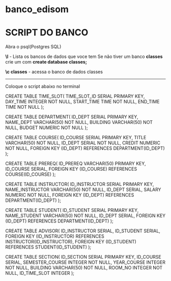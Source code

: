 # banco_edisom

# SCRIPT DO BANCO

Abra o psql(Postgres SQL)

**\l** - Lista os bancos de dados que voce tem
Se não tiver um banco __classes__ crie um com **create database classes;**

**\c classes** - acessa o banco de dados classes 

------------------------------------------------

Coloque o script abaixo no terminal

CREATE TABLE TIME_SLOT(
    TIME_SLOT_ID SERIAL PRIMARY KEY,
    DAY_TIME INTEGER NOT NULL,
    START_TIME TIME NOT NULL,
    END_TIME TIME NOT NULL
);

CREATE TABLE DEPARTMENT(
    ID_DEPT SERIAL PRIMARY KEY,
    NAME_DEPT VARCHAR(50) NOT NULL,
    BUILDING VARCHAR(50) NOT NULL,
    BUDGET NUMERIC NOT NULL
);

CREATE TABLE COURSE(
    ID_COURSE SERIAL PRIMARY KEY,
    TITLE VARCHAR(50) NOT NULL,
    ID_DEPT SERIAL NOT NULL,
    CREDIT NUMERIC NOT NULL,
    FOREIGN KEY (ID_DEPT) REFERENCES DEPARTMENT(ID_DEPT)
);

CREATE TABLE PREREQ(
    ID_PREREQ VARCHAR(50) PRIMARY KEY,
    ID_COURSE SERIAL,
    FOREIGN KEY (ID_COURSE) REFERENCES COURSE(ID_COURSE)
);

CREATE TABLE INSTRUCTOR(
    ID_INSTRUCTOR SERIAL PRIMARY KEY,
    NAME_INSTRUCTOR VARCHAR(50) NOT NULL,
    ID_DEPT SERIAL,
    SALARY NUMERIC NOT NULL,
    FOREIGN KEY (ID_DEPT) REFERENCES DEPARTMENT(ID_DEPT)
);

CREATE TABLE STUDENT(
    ID_STUDENT SERIAL PRIMARY KEY,
    NAME_STUDENT VARCHAR(50) NOT NULL,
    ID_DEPT SERIAL,
    FOREIGN KEY (ID_DEPT) REFERENCES DEPARTMENT(ID_DEPT)
);

CREATE TABLE ADVISOR(
    ID_INSTRUCTOR SERIAL,
    ID_STUDENT SERIAL,
    FOREIGN KEY (ID_INSTRUCTOR) REFERENCES INSTRUCTOR(ID_INSTRUCTOR),
    FOREIGN KEY (ID_STUDENT) REFERENCES STUDENT(ID_STUDENT)
);

CREATE TABLE SECTION(
    ID_SECTION SERIAL PRIMARY KEY,
    ID_COURSE SERIAL,
    SEMESTER_COURSE INTEGER NOT NULL,
    YEAR_COURSE INTEGER NOT NULL,
    BUILDING VARCHAR(50) NOT NULL,
    ROOM_NO INTEGER NOT NULL,
    ID_TIME_SLOT INTEGER
);

